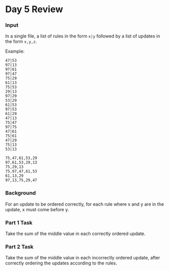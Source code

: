 # Day 5 Review

### Input
In a single file, a list of rules in the form `x|y` followed by a list of updates in the form `x,y,z`.

Example:

```
47|53
97|13
97|61
97|47
75|29
61|13
75|53
29|13
97|29
53|29
61|53
97|53
61|29
47|13
75|47
97|75
47|61
75|61
47|29
75|13
53|13

75,47,61,53,29
97,61,53,29,13
75,29,13
75,97,47,61,53
61,13,29
97,13,75,29,47
```

### Background
For an update to be ordered correctly, for each rule where x and y are in the update, x must come before y.

### Part 1 Task
Take the sum of the middle value in each correctly ordered update.

### Part 2 Task
Take the sum of the middle value in each incorrectly ordered update, after correctly ordering the updates according to the rules.

